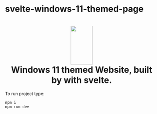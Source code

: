 # svelte-windows-11-themed-page

<h1 align="center">
  <img src="https://raw.githubusercontent.com/Tropix126/fluent-svelte/e78982fb9fa48a6ea0b7cc61f4ff8fae9df88db3/static/logo.svg" width="72" height="128" />
  <br />
  Windows 11 themed Website, built by with svelte.
</h1>

To run project type:

```
npm i
npm run dev
```

